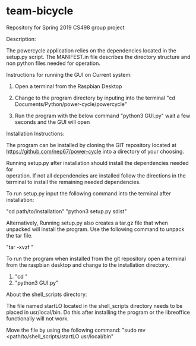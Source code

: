 # team-bicycle
Repository for Spring 2019 CS498 group project

Description:

The powercycle application relies on the dependencies located in the setup.py script.
The MANIFEST.in file describes the directory structure and non python files needed for operation.


Instructions for running the GUI on Current system:

1. Open a terminal from the Raspbian Desktop

2. Change to the program directory by inputing into the terminal
   "cd Documents/Python/power-cycle/powercycle"

3. Run the program with the below command
   "python3 GUI.py"
   wait a few seconds and the GUI will open

Installation Instructions:

The program can be installed by cloning the GIT repository located at 
https://github.com/nep67/power-cycle into a directory of your choosing.

Running setup.py after installation should install the dependencies needed for  
operation. If not all dependencies are installed follow the directions in the
terminal to install the remaining needed dependencies.

To run setup.py input the following command into the terminal after installation:

"cd path/to/installation"
"python3 setup.py sdist"

Alternatively, Running setup.py also creates a tar.gz file that when unpacked 
will install the program. Use the following command to unpack the tar file.

"tar -xvzf <tar file name>"

To run the program when installed from the git repository open a terminal from
the raspbian desktop and change to the installation directory.
1. "cd <install directory>"
2. "python3 GUI.py"

About the shell_scripts directory:

The file named startLO located in the shell_scripts directory needs to be placed in 
usr/local/bin. Do this after installing the program or the libreoffice functionaliy
will not work.

Move the file by using the following command:
"sudo mv <path/to/shell_scripts/startLO usr/local/bin"
   

